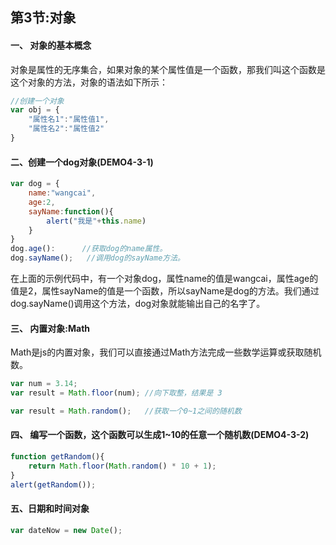 ## 第3节:对象

#### 一、 对象的基本概念
对象是属性的无序集合，如果对象的某个属性值是一个函数，那我们叫这个函数是这个对象的方法，对象的语法如下所示：

``` js
//创建一个对象
var obj = {
    "属性名1":"属性值1",
    "属性名2":"属性值2"
}
```

#### 二、创建一个dog对象(DEMO4-3-1)

``` js
var dog = {
    name:"wangcai",
    age:2,
    sayName:function(){
        alert("我是"+this.name)
    }
}
dog.age():      //获取dog的name属性。
dog.sayName();   //调用dog的sayName方法。
```
在上面的示例代码中，有一个对象dog，属性name的值是wangcai，属性age的值是2，属性sayName的值是一个函数，所以sayName是dog的方法。我们通过dog.sayName()调用这个方法，dog对象就能输出自己的名字了。

#### 三、 内置对象:Math
Math是js的内置对象，我们可以直接通过Math方法完成一些数学运算或获取随机数。
``` js
var num = 3.14;
var result = Math.floor(num); //向下取整，结果是 3
```

``` js
var result = Math.random();   //获取一个0~1之间的随机数
```

#### 四、 编写一个函数，这个函数可以生成1~10的任意一个随机数(DEMO4-3-2)
``` js
function getRandom(){
    return Math.floor(Math.random() * 10 + 1);
}
alert(getRandom());
```

#### 五、日期和时间对象
``` js
var dateNow = new Date();
```



